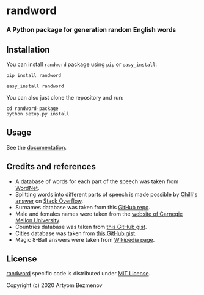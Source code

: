 # randword
### A Python package for generation random English words

## Installation
You can install `randword` package using `pip` or `easy_install`:
```
pip install randword
```
```
easy_install randword
```

You can also just clone the repository and run:
```
cd randword-package
python setup.py install
```

## Usage
See the [documentation](https://randword.readthedocs.io/en/latest/usage.html).

## Credits and references
- A database of words for each part of the speech was taken from [WordNet](https://wordnet.princeton.edu/).
- Splitting words into different parts of speech is made possible by [Chilli's answer](https://stackoverflow.com/a/27415226/13692774) on [Stack Overflow](https://stackoverflow.com/).
- Surnames database was taken from this [GitHub repo](https://github.com/arineng/arincli/blob/master/lib/last-names.txt).
- Male and females names were taken from the [website of Carnegie Mellon University](https://www.cs.cmu.edu/afs/cs/project/ai-repository/ai/areas/nlp/corpora/names/).
- Countries database was taken from [this GitHub gist](https://gist.github.com/kalinchernev/486393efcca01623b18d).
- Cities database was taken from [this GitHub gist](https://gist.github.com/norcal82/4accc0d968444859b408).
- Magic 8-Ball answers were taken from [Wikipedia page](https://en.wikipedia.org/wiki/Magic_8-Ball).

## License
[randword](https://github.com/8nhuman8/randword) specific code is distributed under [MIT License](https://github.com/8nhuman8/randword/blob/master/LICENSE).

Copyright (c) 2020 Artyom Bezmenov
